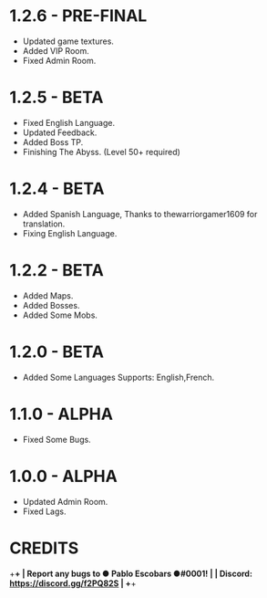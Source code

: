 # 1.2.6 - PRE-FINAL
- Updated game textures.
- Added VIP Room.
- Fixed Admin Room.

# 1.2.5 - BETA
- Fixed English Language.
- Updated Feedback.
- Added Boss TP.
- Finishing The Abyss. (Level 50+ required)

# 1.2.4 - BETA
- Added Spanish Language, Thanks to thewarriorgamer1609 for translation.
- Fixing English Language.

# 1.2.2 - BETA
- Added Maps.
- Added Bosses.
- Added Some Mobs.

# 1.2.0 - BETA
- Added Some Languages Supports: English,French.

# 1.1.0 - ALPHA
- Fixed Some Bugs.

# 1.0.0 - ALPHA
- Updated Admin Room.
- Fixed Lags.

# CREDITS
+________________________________________________+
|    Report any bugs to ● Pablo Escobars ●#0001!   |
|    Discord: https://discord.gg/f2PQ82S           |
 +________________________________________________+
